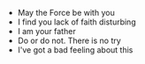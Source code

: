 - May the Force be with you
- I find you lack of faith disturbing
- I am your father
- Do or do not. There is no try
- I've got a bad feeling about this
